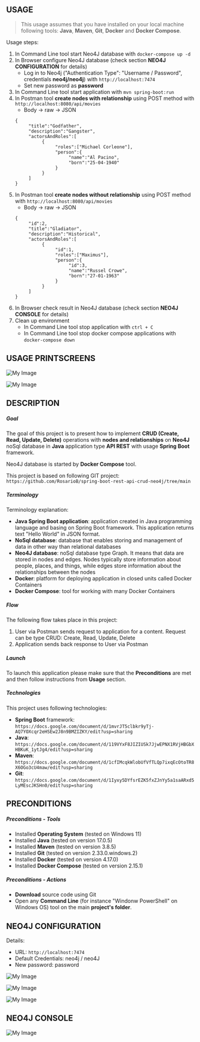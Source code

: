 USAGE
-----

> This usage assumes that you have installed on your local machine following tools: **Java**, **Maven**, **Git**, **Docker** and **Docker Compose**.

Usage steps:
1. In Command Line tool start Neo4J database with `docker-compose up -d`
1. In Browser configure Neo4J database (check section **NEO4J CONFIGURATION** for details)
     * Log in to Neo4j ("Authentication Type": "Username / Password", credentials **neo4j/neo4j**) with `http://localhost:7474`
     * Set new password as **password**
1. In Command Line tool start application with `mvn spring-boot:run`
1. In Postman tool **create nodes with relationship** using POST method with `http://localhost:8080/api/movies`
     * Body -> raw -> JSON
     ```
     {
          "title":"Godfather",
          "description":"Gangster",
          "actorsAndRoles":[
               {
                    "roles":["Michael Corleone"],
                    "person":{
                         "name":"Al Pacino",
                         "born":"25-04-1940"
                    }
               }
          ]
     }
     ```
1. In Postman tool **create nodes without relationship** using POST method with `http://localhost:8080/api/movies`
     * Body -> raw -> JSON
     ```
     {
          "id":2,
          "title":"Gladiator",
          "description":"Historical",
          "actorsAndRoles":[
               {
                    "id":1,
                    "roles":["Maximus"],
                    "person":{
                         "id":3,
                         "name":"Russel Crowe",
                         "born":"27-01-1963"
                    }
               }
          ]
     }
     ```
1. In Browser check result in Neo4J database (check section **NEO4J CONSOLE** for details)
1. Clean up environment 
     * In Command Line tool stop application with `ctrl + C`
     * In Command Line tool stop docker compose applications with `docker-compose down`


USAGE PRINTSCREENS
------------------

![My Image](images/image-01.png)

![My Image](images/image-02.png)


DESCRIPTION
-----------

##### Goal
The goal of this project is to present how to implement **CRUD (Create, Read, Update, Delete)** operations with **nodes and relationships** on **Neo4J** noSql database in **Java** application type **API REST** with usage **Spring Boot** framework.

Neo4J database is started by **Docker Compose** tool.

This project is based on following GIT project: `https://github.com/RosarioB/spring-boot-rest-api-crud-neo4j/tree/main`

##### Terminology
Terminology explanation:
* **Java Spring Boot application**: application created in Java programming language and basing on Spring Boot framework. This application returns text "Hello World" in JSON format.
* **NoSql database**: database that enables storing and management of data in other way than relational databases
* **Neo4J database**: noSql database type Graph. It means that data are stored in nodes and edges. Nodes typically store information about people, places, and things, while edges store information about the relationships between the nodes
* **Docker**: platform for deploying application in closed units called Docker Containers
* **Docker Compose**: tool for working with many Docker Containers

##### Flow
The following flow takes place in this project:
1. User via Postman sends request to application for a content. Request can be type CRUD: Create, Read, Update, Delete
1. Application sends back response to User via Postman

##### Launch
To launch this application please make sure that the **Preconditions** are met and then follow instructions from **Usage** section.

##### Technologies
This project uses following technologies:
* **Spring Boot** framework: `https://docs.google.com/document/d/1mvrJT5clbkr9yTj-AQ7YOXcqr2eHSEw2J8n9BMZIZKY/edit?usp=sharing`
* **Java**: `https://docs.google.com/document/d/119VYxF8JIZIUSk7JjwEPNX1RVjHBGbXHBKuK_1ytJg4/edit?usp=sharing`
* **Maven**: `https://docs.google.com/document/d/1cfIMcqkWlobUfVfTLQp7ixqEcOtoTR8X6OGo3cU4maw/edit?usp=sharing`
* **Git**: `https://docs.google.com/document/d/1Iyxy5DYfsrEZK5fxZJnYy5a1saARxd5LyMEscJKSHn0/edit?usp=sharing`


PRECONDITIONS
-------------

##### Preconditions - Tools
* Installed **Operating System** (tested on Windows 11)
* Installed **Java** (tested on version 17.0.5)
* Installed **Maven** (tested on version 3.8.5)
* Installed **Git** (tested on version 2.33.0.windows.2)
* Installed **Docker** (tested on version 4.17.0)
* Installed **Docker Compose** (tested on version 2.15.1)


##### Preconditions - Actions
* **Download** source code using Git 
* Open any **Command Line** (for instance "Windonw PowerShell" on Windows OS) tool on the main **project's folder**.


NEO4J CONFIGURATION
-------------------

Details:
* URL: `http://localhost:7474`
* Default Credentials: neo4j / neo4J
* New password: password

![My Image](images/neo4j-01.png)

![My Image](images/neo4j-02.png)

![My Image](images/neo4j-03.png)


NEO4J CONSOLE
-------------

![My Image](images/neo4j-console-01.png)